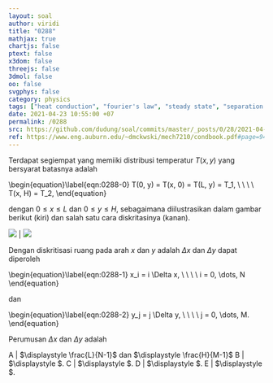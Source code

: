 ```yaml
---
layout: soal
author: viridi
title: "0288"
mathjax: true
chartjs: false
ptext: false
x3dom: false
threejs: false
3dmol: false
oo: false
svgphys: false
category: physics
tags: ["heat conduction", "fourier's law", "steady state", "separation of variable", "numerical solution", "grid", "2-d", "fi3201", "2020-2"]
date: 2021-04-23 10:55:00 +07
permalink: /0288
src: https://github.com/dudung/soal/commits/master/_posts/0/28/2021-04-23-fourier-law-hc-fd-2d-8.md
ref: https://www.eng.auburn.edu/~dmckwski/mech7210/condbook.pdf#page=94
---
```

Terdapat segiempat yang memiiki distribusi temperatur $T(x, y)$ yang bersyarat batasnya adalah

\begin{equation}\label{eqn:0288-0}
T(0, y) = T(x, 0) = T(L, y) = T_1, \ \ \ \ T(x, H) = T_2,
\end{equation}

dengan $0 \le x \le L$ dan $0 \le y \le H$, sebagaimana diilustrasikan dalam gambar berikut (kiri) dan salah satu cara diskritasinya (kanan).

![]({{site.baseurl}}/assets/img/0/28/0282.png) | ![]({{site.baseurl}}/assets/img/0/28/0288.png)

Dengan diskritisasi ruang pada arah $x$ dan $y$ adalah $\Delta x$ dan $\Delta y$ dapat diperoleh

\begin{equation}\label{eqn:0288-1}
x_i = i \Delta x, \ \ \ \ i = 0, \dots, N
\end{equation}

dan

\begin{equation}\label{eqn:0288-2}
y_j = j \Delta y, \ \ \ \ j = 0, \dots, M.
\end{equation}

Perumusan $\Delta x$ dan $\Delta y$ adalah

A | $\displaystyle \frac{L}{N-1}$ dan $\displaystyle \frac{H}{M-1}$
B | $\displaystyle $.
C | $\displaystyle $.
D | $\displaystyle $.
E | $\displaystyle $.
